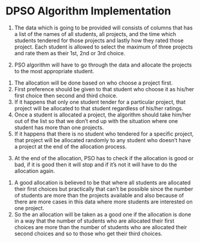 
# DPSO Algorithm Implementation

1. The data which is going to be provided will consists of columns that has a list of the names of all students, all projects, and the time which students tendered for those projects and lastly how they rated those project. Each student is allowed to select the maximum of three projects and rate them as their 1st, 2nd or 3rd choice.

2. PSO algorithm will have to go through the data and allocate the projects to the most appropriate student.

  1) The allocation will be done based on who choose a project first.
  2) First preference should be given to that student who choose it as his/her first choice then second and third choice.
  3) If it happens that only one student tender for a particular project, that project will be allocated to that student regardless of his/her ratings.
  4) Once a student is allocated a project, the algorithm should take him/her out of the list so that we don’t end up with the situation where one student has more than one projects.
  5) If it happens that there is no student who tendered for a specific project, that project will be allocated randomly to any student who doesn’t have a project at the end of the allocation process.

3. At the end of the allocation, PSO has to check if the allocation is good or bad, if it is good then it will stop and if it’s not it will have to do the allocation again.

  1) A good allocation is believed to be that where all students are allocated their first choices but practically that can’t be possible since the number of students are more than the projects available and also because of there are more cases in this data where more students are interested on one project.
  2) So the an allocation will be taken as a good one if the allocation is done in a way that the number of students who are allocated their first choices are more than the number of students who are allocated their second choices and so to those who get their third choices.
